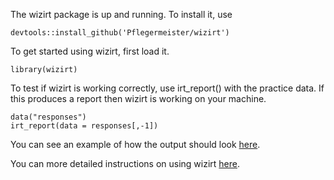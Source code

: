 The wizirt package is up and running. To install it, use

    devtools::install_github('Pflegermeister/wizirt')

To get started using wizirt, first load it.

    library(wizirt)

To test if wizirt is working correctly, use irt\_report() with the
practice data. If this produces a report then wizirt is working on your
machine.

    data("responses")
    irt_report(data = responses[,-1])

You can see an example of how the output should look
[here](https://isaacpfleger.com/resources/dissertation/example_report.html).

You can more detailed instructions on using wizirt
[here](https://pflegermeister.github.io/wizirt/).
